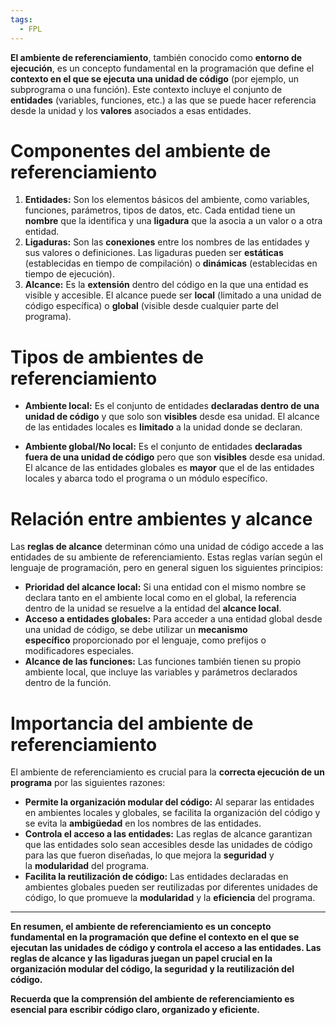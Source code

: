 ```yaml
---
tags:
  - FPL
---
```

**El ambiente de referenciamiento**, también conocido como **entorno de ejecución**, es un concepto fundamental en la programación que define el **contexto en el que se ejecuta una unidad de código** (por ejemplo, un subprograma o una función). Este contexto incluye el conjunto de **entidades** (variables, funciones, etc.) a las que se puede hacer referencia desde la unidad y los **valores** asociados a esas entidades.

# Componentes del ambiente de referenciamiento

1. **Entidades:** Son los elementos básicos del ambiente, como variables, funciones, parámetros, tipos de datos, etc. Cada entidad tiene un **nombre** que la identifica y una **ligadura** que la asocia a un valor o a otra entidad.
2. **Ligaduras:** Son las **conexiones** entre los nombres de las entidades y sus valores o definiciones. Las ligaduras pueden ser **estáticas** (establecidas en tiempo de compilación) o **dinámicas** (establecidas en tiempo de ejecución).
3. **Alcance:** Es la **extensión** dentro del código en la que una entidad es visible y accesible. El alcance puede ser **local** (limitado a una unidad de código específica) o **global** (visible desde cualquier parte del programa).

# Tipos de ambientes de referenciamiento

- **Ambiente local:** Es el conjunto de entidades **declaradas dentro de una unidad de código** y que solo son **visibles** desde esa unidad. El alcance de las entidades locales es **limitado** a la unidad donde se declaran.

- **Ambiente global/No local:** Es el conjunto de entidades **declaradas fuera de una unidad de código** pero que son **visibles** desde esa unidad. El alcance de las entidades globales es **mayor** que el de las entidades locales y abarca todo el programa o un módulo específico.

# Relación entre ambientes y alcance

Las **reglas de alcance** determinan cómo una unidad de código accede a las entidades de su ambiente de referenciamiento. Estas reglas varían según el lenguaje de programación, pero en general siguen los siguientes principios:

- **Prioridad del alcance local:** Si una entidad con el mismo nombre se declara tanto en el ambiente local como en el global, la referencia dentro de la unidad se resuelve a la entidad del **alcance local**.
- **Acceso a entidades globales:** Para acceder a una entidad global desde una unidad de código, se debe utilizar un **mecanismo específico** proporcionado por el lenguaje, como prefijos o modificadores especiales.
- **Alcance de las funciones:** Las funciones también tienen su propio ambiente local, que incluye las variables y parámetros declarados dentro de la función.

# Importancia del ambiente de referenciamiento

El ambiente de referenciamiento es crucial para la **correcta ejecución de un programa** por las siguientes razones:

- **Permite la organización modular del código:** Al separar las entidades en ambientes locales y globales, se facilita la organización del código y se evita la **ambigüedad** en los nombres de las entidades.
- **Controla el acceso a las entidades:** Las reglas de alcance garantizan que las entidades solo sean accesibles desde las unidades de código para las que fueron diseñadas, lo que mejora la **seguridad** y la **modularidad** del programa.
- **Facilita la reutilización de código:** Las entidades declaradas en ambientes globales pueden ser reutilizadas por diferentes unidades de código, lo que promueve la **modularidad** y la **eficiencia** del programa.

___
**En resumen, el ambiente de referenciamiento es un concepto fundamental en la programación que define el contexto en el que se ejecutan las unidades de código y controla el acceso a las entidades. Las reglas de alcance y las ligaduras juegan un papel crucial en la organización modular del código, la seguridad y la reutilización del código.**

**Recuerda que la comprensión del ambiente de referenciamiento es esencial para escribir código claro, organizado y eficiente.**